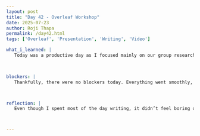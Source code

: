 ```yaml
---
layout: post
title: "Day 42 - Overleaf Workshop"
date: 2025-07-23
author: Roji Thapa
permalink: /day42.html
tags: ['Overleaf', 'Presentation', 'Writing', 'Video']

what_i_learned: |
   Today was a productive day as I focused mainly on our group research paper and final presentation. I started by working on the methodology and abstract sections of the paper. To write effectively, I created a rough outline for both the research paper and the presentation. This outline will guide me as we continue working on both. I also spent time updating my Overleaf project, making changes so that it can be added to the group research paper. I reviewed what was already written, corrected any mistakes, and revised parts to better fit the final version.


  
blockers: |
   Thankfully, there were no blockers today. Everything went smoothly, and I was able to stay productive throughout the day. Working on different parts of the project side by side helped me stay motivated and avoid getting stuck.



reflection: |
   Even though I spent most of the day writing, it didn’t feel boring or overwhelming. Switching between the research paper and the presentation helped me stay focused and creative. It made it easier to come up with ideas and stay on track. We also worked on our elevator pitch video today. We tried out a new idea, and while it turned out okay, we haven’t decided yet which version we’ll submit. Overall, I feel good about the progress we made. Since our program is coming to an end, it feels great to see everything coming together.



---
```

